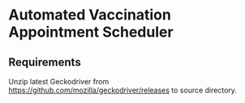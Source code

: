 # Automated Vaccination Appointment Scheduler

## Requirements

Unzip latest Geckodriver from <https://github.com/mozilla/geckodriver/releases>
to source directory.
